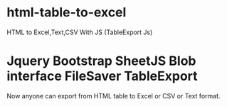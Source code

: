 # html-table-to-excel
HTML to Excel,Text,CSV With JS (TableExport Js)

# Jquery Bootstrap SheetJS Blob interface FileSaver TableExport

Now anyone can export from HTML table to Excel or CSV or Text format.

